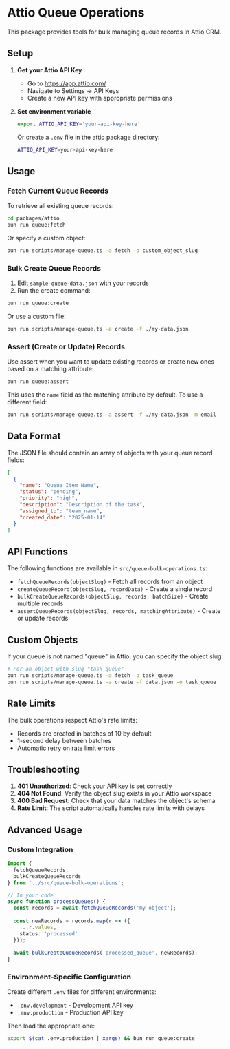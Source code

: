 # Attio Queue Operations

This package provides tools for bulk managing queue records in Attio CRM.

## Setup

1. **Get your Attio API Key**
   - Go to https://app.attio.com/
   - Navigate to Settings → API Keys
   - Create a new API key with appropriate permissions

2. **Set environment variable**
   ```bash
   export ATTIO_API_KEY='your-api-key-here'
   ```

   Or create a `.env` file in the attio package directory:
   ```bash
   ATTIO_API_KEY=your-api-key-here
   ```

## Usage

### Fetch Current Queue Records

To retrieve all existing queue records:

```bash
cd packages/attio
bun run queue:fetch
```

Or specify a custom object:
```bash
bun run scripts/manage-queue.ts -a fetch -o custom_object_slug
```

### Bulk Create Queue Records

1. Edit `sample-queue-data.json` with your records
2. Run the create command:

```bash
bun run queue:create
```

Or use a custom file:
```bash
bun run scripts/manage-queue.ts -a create -f ./my-data.json
```

### Assert (Create or Update) Records

Use assert when you want to update existing records or create new ones based on a matching attribute:

```bash
bun run queue:assert
```

This uses the `name` field as the matching attribute by default. To use a different field:
```bash
bun run scripts/manage-queue.ts -a assert -f ./my-data.json -m email
```

## Data Format

The JSON file should contain an array of objects with your queue record fields:

```json
[
  {
    "name": "Queue Item Name",
    "status": "pending",
    "priority": "high",
    "description": "Description of the task",
    "assigned_to": "team_name",
    "created_date": "2025-01-14"
  }
]
```

## API Functions

The following functions are available in `src/queue-bulk-operations.ts`:

- `fetchQueueRecords(objectSlug)` - Fetch all records from an object
- `createQueueRecord(objectSlug, recordData)` - Create a single record
- `bulkCreateQueueRecords(objectSlug, records, batchSize)` - Create multiple records
- `assertQueueRecords(objectSlug, records, matchingAttribute)` - Create or update records

## Custom Objects

If your queue is not named "queue" in Attio, you can specify the object slug:

```bash
# For an object with slug "task_queue"
bun run scripts/manage-queue.ts -a fetch -o task_queue
bun run scripts/manage-queue.ts -a create -f data.json -o task_queue
```

## Rate Limits

The bulk operations respect Attio's rate limits:
- Records are created in batches of 10 by default
- 1-second delay between batches
- Automatic retry on rate limit errors

## Troubleshooting

1. **401 Unauthorized**: Check your API key is set correctly
2. **404 Not Found**: Verify the object slug exists in your Attio workspace
3. **400 Bad Request**: Check that your data matches the object's schema
4. **Rate Limit**: The script automatically handles rate limits with delays

## Advanced Usage

### Custom Integration

```typescript
import {
  fetchQueueRecords,
  bulkCreateQueueRecords
} from '../src/queue-bulk-operations';

// In your code
async function processQueues() {
  const records = await fetchQueueRecords('my_object');
  
  const newRecords = records.map(r => ({
    ...r.values,
    status: 'processed'
  }));
  
  await bulkCreateQueueRecords('processed_queue', newRecords);
}
```

### Environment-Specific Configuration

Create different `.env` files for different environments:
- `.env.development` - Development API key
- `.env.production` - Production API key

Then load the appropriate one:
```bash
export $(cat .env.production | xargs) && bun run queue:create
```